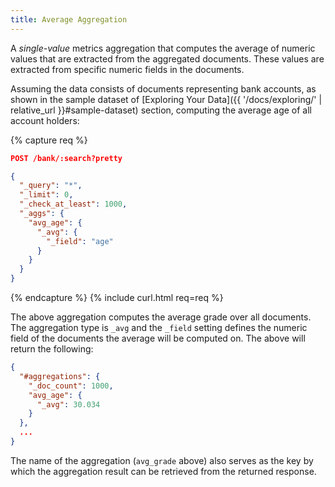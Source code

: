 ```yaml
---
title: Average Aggregation
---
```


A _single-value_ metrics aggregation that computes the average of numeric values
that are extracted from the aggregated documents. These values are extracted
from specific numeric fields in the documents.

Assuming the data consists of documents representing bank accounts, as shown in
the sample dataset of [Exploring Your Data]({{ '/docs/exploring/' | relative_url }}#sample-dataset)
section, computing the average age of all account holders:

{% capture req %}

```json
POST /bank/:search?pretty

{
  "_query": "*",
  "_limit": 0,
  "_check_at_least": 1000,
  "_aggs": {
    "avg_age": {
      "_avg": {
        "_field": "age"
      }
    }
  }
}
```
{% endcapture %}
{% include curl.html req=req %}

The above aggregation computes the average grade over all documents. The
aggregation type is `_avg` and the `_field` setting defines the numeric field
of the documents the average will be computed on. The above will return the
following:

```json
{
  "#aggregations": {
    "_doc_count": 1000,
    "avg_age": {
      "_avg": 30.034
    }
  },
  ...
}
```

The name of the aggregation (`avg_grade` above) also serves as the key by which
the aggregation result can be retrieved from the returned response.
